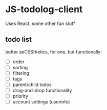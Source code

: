 # JS-todolog-client

Uses React, some other fun stuff

## todo list

better aeCSSthetics, for one, but functionally:

- [ ] order
- [ ] sorting
- [ ] filtering
- [ ] tags
- [ ] parent/child todos
- [ ] drag-and-drop functionality
- [ ] priority
- [ ] account settings (userinfo)